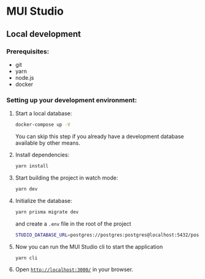 # MUI Studio

## Local development

### Prerequisites:

- git
- yarn
- node.js
- docker

### Setting up your development environment:

1. Start a local database:

   ```sh
   docker-compose up -V
   ```

   You can skip this step if you already have a development database available by other means.

1. Install dependencies:

   ```sh
   yarn install
   ```

1. Start building the project in watch mode:

   ```sh
   yarn dev
   ```

1. Initialize the database:

   ```sh
   yarn prisma migrate dev
   ```

   and create a `.env` file in the root of the project

   ```sh
   STUDIO_DATABASE_URL=postgres://postgres:postgres@localhost:5432/postgres
   ```

1. Now you can run the MUI Studio cli to start the application

   ```sh
   yarn cli
   ```

1. Open [`http://localhost:3000/`](http://localhost:3000/) in your browser.
